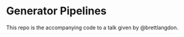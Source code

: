 Generator Pipelines
===================

This repo is the accompanying code to a talk given by @brettlangdon.
